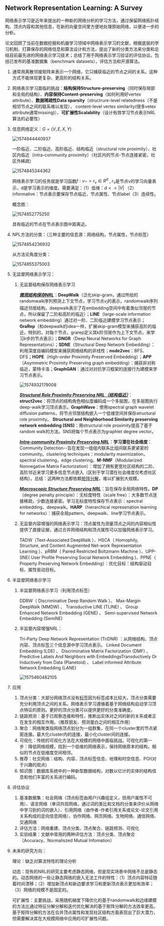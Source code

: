 ## Network Representation Learning: A Survey

网络表示学习是近年来提出的一种新的网络分析的学习方法，通过保留网络拓扑结构、顶点内容和其他信息，在新的向量空间里方便地处理原始网络，以便进一步的分析。

论文回顾了当前在数据挖掘和机器学习领域中网络表示学习的文献，根据底层的学习机制、打算保存的网络信息和算法设计和方法，提出了新的分类方法来分类和总结目前最先进的网络表示学习技术；总结了用于网络表示学习验证的评估协议，包括已发布的基准数据集（benchmark datasets），评估方法和开源算法。

1. 通常用离散邻接矩阵来表示一个网络，它只捕获临近的节点之间的关系。这种方式不能体现更复杂、更高阶的结构关系。

2. 网络表示学习面临的挑战：**结构保持Structure-preserving**（同时保存局部和全局的结构）、**内容保持Content-preserving**（如何利用好vertex attribute）、**数据稀疏性Data sparsity**（structrure-level relatedness（不是相邻节点之间的联系难以发现）， content-level vertex similarity(很多vetex attribute通常missing)）、**可扩展性Scalability**（设计有效学习节点表示NRL算法的必要性）

3. 信息网络定义：$G=(V,E,X,Y)$

   ![1574844440937](F:\inplus\论文\1574844440937.png)

   一阶临近、二阶临近、高阶临近、结构临近（structural role proximity）、社区内临近（intra-community proximity）（社区内的节点-节点连接紧密，社区外稀疏）

   ![1574845344362](F:\inplus\论文\1574845344362.png)

   网络表示学习的任务就是学习函数$f:v->r_v\in{R^d}$ , $r_v$是节点v的学习向量表示，d是学习表示的维度。需要满足：（1）低维：$d<<|V|$ （2）informative：节点表示要保存节点临近、节点属性、节点label（3）连续性。

   概念图：

   ![1574852775250](F:\inplus\论文\1574852775250.png)

   具有临近的节点在节点表示图中距离近。

   

4. NPL方法的分类：（三种主要的信息源：网络结构，节点属性，节点标签）

   ![1574854236932](C:\Users\Administrator\AppData\Roaming\Typora\typora-user-images\1574854236932.png)

   从方法论角度分类：

   ![1574855375003](F:\inplus\论文\1574855375003.png)

   

5. 无监督网络表示学习：

   1. 无监督结构保存网络表示学习

      <u>***微观结构保存NRL***</u>：**DeepWalk**（泛化skip-gram，通过所给的randomwalk序列预测上下文节点，学习节点$v_i$的表示，randomwalk序列描述邻居结构，deepwalk表示了在embedding空间中有着类似邻居的节点，所以保留了二阶和高阶的临近）；**LINE**（large-scale information network embedding）通过对一阶、二阶临近建模学习节点表示；**GraRep**（和deepwalk的idea一样，扩展skip-gram模型来捕获高阶的临近，特别的，对每个节点，grarep定义其k阶邻居作为上下文节点，来学习k步的节点表示）；**DNGR**（Deep Neural Networks for Graph Representations）；**SDNE**（Structural Deep Network Embedding）：利用深度自编码模型来捕获网络结构的非线性；**node2vec**：BFS、DFS；**HOPE**（High-order Proximity Preserved Embedding）；**APP**（Asymmetric Proximity Preserving graph embedding）：捕获非对称临近，蒙特卡洛；**GraphGAN**：通过对对抗学习框架的连接行为建模来学习节点表示。

      ![1574932179008](F:\inplus\论文\1574932179008.png)

      ***<u>Structural Role Proximity Preserving NRL（结构临近）</u>***：**struct2vec**：将顶点的结构角色相似度编码成一个多层图，在多层图执行deep-walk学习顶点表示。**GraphWave**：使用spectral graph wavelet diffusion patterns，将节点邻居结构嵌入一个低维空间并保存structural role proximity。 **Structural and Neighborhood Similarity preserving network embedding (SNS)**：用structural role proximity提高了基于random walk的方法。SNS把每个节点表示为graphlet degree vector。

      *<u>**Intra-community Proximity Preserving NRL**</u>*：**学习潜在社会维度**：Community Detection--旨在发现一组组内联系比组间联系更紧密的community。clustering techniques：modularity maximization，spectral clustering，edge clustering。**M-NMF**（Modularized Nonnegative Matrix Factorization）：增加了拥有更宽社区结构的二阶、高阶邻近来学习更多信息节点嵌入（区别于学习潜在社会维度仅考虑社区结构）。总结：这两种方法都依赖<u>矩阵分解</u>，难以扩展到大规模。

      *<u>**Macroscopic Structure Preserving NRL**</u>*：旨在保存全局网络特性。**DP**（degree penalty principle）：无标度特性（scale free）：大多数节点连接稀疏，少数连接紧密。学习无标度特性保存节点表示：spectral embedding、deepwalk。**HARP**（hierarchical represenation learning for networks）：捕获全局pattern。deepwalk、line学习节点表示。

   2. 无监督内容增强的网络表示学习：顶点属性为测量顶点之间的内容相似性提供了直接证据，通过合并网络结构和顶点属性可以加强网络表示学习。

      TADW（Text-Associated DeepWalk ）、HSCA（ Homophily, Structure, and Content Augmented Net-work Representation Learning ）、pRBM（ Paired Restricted Boltzmann Machine ）、UPP-SNE( User  Profile  Preserving  Social  Network  Embedding )、PPNE（ Property Preserving Network Embedding）：优化目标：结构驱动目标、属性驱动目标。

6. 半监督网络表示学习

   1. 半监督网络表示学习（利用顶点标签）

      DDRW（ Discriminative Deep Random Walk ）、 Max-Margin DeepWalk (MMDW) 、 Transductive LINE (TLINE) 、 Group Enhanced Network Embedding (GENE) 、 Semi-supervised Network Embedding (SemiNE) 

   2. 半监督内容增强NRL：

       Tri-Party Deep Network Representation (TriDNR) ：从网络结构、顶点内容、顶点标签三个信息源中学习顶点表示。 Linked Document Embedding (LDE) 、 Discriminative Matrix Factorization (DMF) 、  Predictive  Labels  And  Neighbors  with  EmbeddingsTransductively Or Inductively from Data (Planetoid) 、 Label informed Attribute Network Embedding (LANE) 

      ![1575460482105](F:\inplus\论文\1575460482105.png)

7. 应用

   1. 顶点分类：大部分网络顶点没有<u>标签</u>因为标签成本比较大，顶点分类需要充分利用顶点之间的关系。网络表示学习遵循着基于网络结构自动学习顶点特征的原则。更好的顶点分类可以提供更好的分类准确度。
   2. 链路预测：基于已观察连接和特性，推断出实体对之间的新的关系或者正在发生的相互作用。（推荐朋友、预测蛋白之间的相互作用）
   3. 聚合：网络聚类指网络顶点划分为一组群集，在同一个cluster里的节点紧密连接。最大化cluster内的连接，最小化cluster间的连接。
   4. 可视化：传统的可视化方法在大规模的网络中面临挑战。可视化的第一步：降低网络规模，找到一个低维的网络表示，保持网络原本的结构，相似的节点在低维度空间相邻。
   5. 推荐：社交网络：结构、内容、顶点标签信息、地理和时空信息、POI(对于兴趣的观点)
   6. 知识图：数据库系统中的一种新型数据结构，对数以亿计的实体的结构信息和他们丰富的关系进行编码。

8. 评估协议

   1. 基准数据集：社会网络（顶点标签由用户兴趣组定义，但用户属性不可用）、语言网络（单词共现网络，通过词的类比和文档的分类来评价从网络中学习到的词的嵌入）、引用网络（由作者-作者引用关系或论文-论文引用关系构成的定向信息网络）、协作网络、网页网络、生物网络、通信网络、交通网络
   2. 评估方法：网络重建、顶点分类、顶点聚合、链路预测、可视化
   3. 实验结果：文献中常用的两种评估方法：顶点分类、顶点聚合（Accuracy、Normaliszed Mutual Infomation）

9. 未来的研究方向：

   理论：缺乏对算法特性的理论分析

   动态：现有的NRL的研究主要考虑静态网络，但是现实场景中网络不总是静态的。动态网络的一些让静态网络的嵌入无法工作的特性：（1）顶点内容特征随着时间漂移；（2）增加新顶点和新边要求学习和更新顶点表示更加有效率；（3）网络的规模不是固定的。

   可扩展性：主要挑战，采用随机梯度下降优化的基于randomwalk和边缘建模的方法比通过特征分解分解和迭代优化解决的基于矩阵分解的方法效率更高。基于矩阵分解的方法在合并顶点属性和发现社区结构方面表现出了巨大潜力，但需要解决其在大规模网络中应用的可扩展性问题。